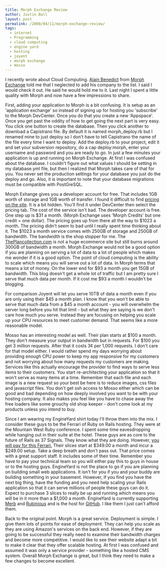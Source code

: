 ```yaml
---
title: Morph Exchange Review
author: Justin Ball
layout: post
permalink: /2008/04/11/morph-exchange-review/
tags:
  - internet
  - Programming
  - cloud computing
  - engine yard
  - hosting
  - joyent
  - morph exchange
  - mosso
---
```


I recently wrote about Cloud Computing. [Alain Benedict][1] from [Morph Exchange][2] told me that I neglected to add his company to the list. I said I would check it out. He said he would hold me to it. Last night I spent a little quality with Morph and now have a few impressions to share.

 [1]: http://eedious.blogspot.com/
 [2]: http://www.morphexchange.com/

First, adding your application to Morph is a bit confusing. It is setup as an 'application exchange' so instead of signing up for hosting you 'subscribe' to the Morph DevCenter. Once you do that you create a new 'Appspace'. Once you get past the oddity of how to get going the next part is very easy. You click one button to create the database. Then you click another to download a Capistrano file. By default it is named morph_deploy.rb but I renamed mine to just deploy so I don't have to tell Capistrano the name of the file every time I want to deploy. Add the deploy.rb to your project, edit it and set your subversion repository, do a cap deploy:morph, enter your username and password and you are ready to go. In just a few minutes your application is up and running on Morph Exchange. At first I was confused about the database. I couldn't figure out what values I should be setting in my database.yml file, but then I realized that Morph takes care of that for you. You never set the production settings for your database you just do the deploy and go. Also, it is important to note that your database migrations must be compatible with PostGreSQL. 

Morph Exhange gives you a developer account for free. That includes 1GB worth of storage and 1GB worth of transfer. I found it difficult to find [pricing on the site][3]. It is a bit hidden. You'll find it under DevCenter then select the pricing tab. The cost of the service isn't bad. The developer account is free. One step up is $31 a month. (Morph Exchange uses 'Morph Credits' but one credit = one dollar). The pricing goes up from there all the way to $1023 a month. The pricing didn't seem to bad until I really spent time thinking about it. The $1023 a month service comes with 250GB of storage and 250GB of bandwidth. The bandwidth is the shop stopper for me. The [ThePlancollection.com][4] is not a huge ecommerce site but still burns around 300GB of bandwidth a month. Morph Exchange would not be a good option if you are planning on serving a lot of data to a lot of people which makes me wonder if it is a good option. The point of cloud computing is the ability to scale which means you will serve out a lot of data. In Morph terms that means a lot of money. On the lower end for $93 a month you get 15GB of bandwidth. This blog doesn't get a whole lot of traffic but I am pretty sure I serve that much data per month. If it cost me $93 a month I wouldn't be blogging. 

 [3]: http://www.morphexchange.com/map_info#pricing
 [4]: http://www.theplancollection.com "house plans and architectural information from The Plan Collection"

For comparison Joyent will let you serve 10TB of data a month even if you are only using their $45 a month plan. I know that you won't be able to serve that much data from a $45 a month account - you will overwhelm the server long before you hit that limit - but what they are saying is we don't care how much you serve. Instead they are focusing on helping you scale up your CPU resources to meet customer demand. That seems like a more reasonable model.

Mosso has an interesting model as well. Their plan starts at $100 a month. They don't measure your output in bandwidth but in requests. For $100 you get 3 million requests. After that it costs 3¢ per 1,000 requests. I don't care for that model either. I would rather spend my days worrying about providing enough CPU power to keep my app responsive for my customers and not worrying about how many requests my customers are making. Services like this actually encourage the provider to find ways to serve less items to their customers. You start re-architecting your application so that it won't serve as many items at a time. Remember that each file and each image is a new request so your best be here is to reduce images, css files and javascript files. You don't get ssh access to Mosso either which can be good and bad depending on how deeply involved you want to be with your hosting company. It also makes you feel like you have to chase away the free loaders like some grouchy old shop keeper - don't come look at my products unless you intend to buy.

Since I am wearing my EngineYard shirt today I'll throw them into the mix. I consider these guys to be the Ferrari of Ruby on Rails hosting. They were at the Mountain West Ruby conference. I spent some time eavesdropping while hanging out in their suite at the hotel. These guys are as core to the future of Rails as 37 Signals. They know what they are doing. However, [you will pay for this Ferrari.][5] Their slices start at $349.00 a month and incur a $249.00 setup. Take a deep breath and don't pass out. That price comes with a great support staff. It includes some of their time. Remember you have to pay your technical team so you will either pay this to guys in house or to the hosting guys. EngineYard is not the place to go if you are planning on building small web applications. It isn't for you if you and your buddy are building something in your basement. However, if you find you have the next big thing, have the funding and you need help scaling your Rails application so that it can serve millions of people these guys can do it. Expect to purchase 3 slices to really be up and running which means you will be in it more than a $1,000 a month. EngineYard is currently supporting [Merb][6] and [Rubinious][7] and is the host for [GitHub][8]. I like them I just can't afford them.

 [5]: http://www.engineyard.com/pricing
 [6]: http://www.merbivore.com/
 [7]: http://rubini.us/
 [8]: https://github.com/

Back to the original point. Morph is a great service. Deployment is simple. I give them lots of points for ease of deployment. They can help you scale as they are using Amazon's services on the back end. However, if they are going to be successful they really need to examine their bandwidth charges and become more competitive. I would like to see their website adapt a bit to make it clear that they offer scalable hosting. At first I was confused and assumed it was only a service provider - something like a hosted CMS system. Overall Morph Exchange is great, but I think they need to make a few changes to become excellent.